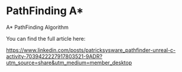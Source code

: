 # PathFinding A*
A* PathFinding Algorithm


You can find the full article here: 

https://www.linkedin.com/posts/patricksysware_pathfinder-unreal-c-activity-7039422227917803521-9ADR?utm_source=share&utm_medium=member_desktop


